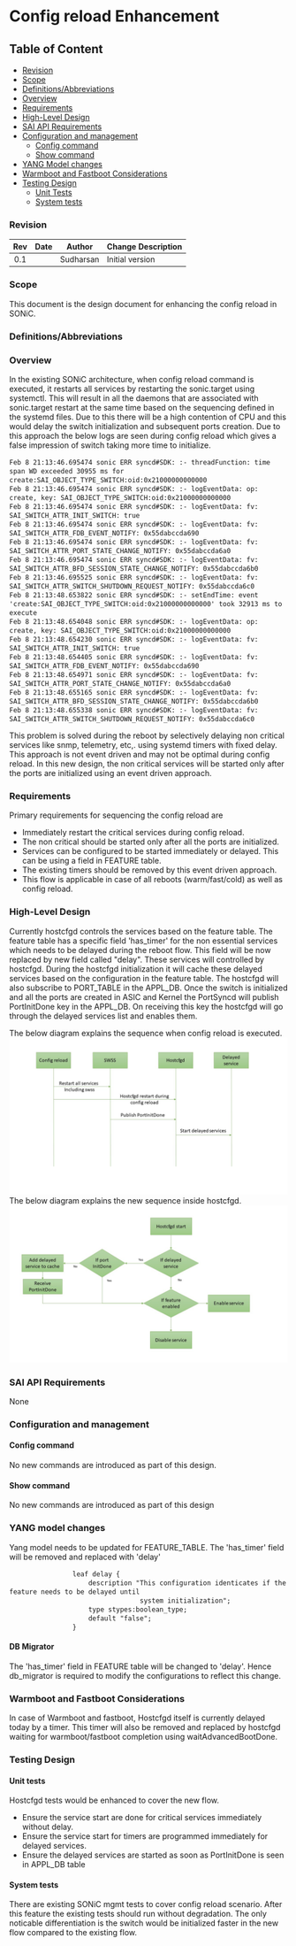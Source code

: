 # Config reload Enhancement #

## Table of Content

- [Revision](#revision)
- [Scope](#scope)
- [Definitions/Abbreviations](#definitionsabbreviations)
- [Overview](#overview)
- [Requirements](#requirements)
- [High-Level Design](#high-level-design)
- [SAI API Requirements](#sai-api-requirements)
- [Configuration and management ](#configuration-and-management)
    - [Config command](#config-command)
    - [Show command](#show-command)
- [YANG Model changes](#yang-model-changes)
- [Warmboot and Fastboot Considerations](#warmboot-and-fastboot-considerations)
- [Testing Design](#testing-design)
    - [Unit Tests](#unit-tests)
    - [System tests](#system-tests)


### Revision

 | Rev |     Date    |       Author        | Change Description                         |
 |:---:|:-----------:|:-------------------:|--------------------------------------------|
 | 0.1 |             |      Sudharsan      | Initial version                            |

### Scope
This document is the design document for enhancing the config reload in SONiC.

### Definitions/Abbreviations
 

### Overview
In the existing SONiC architecture, when config reload command is executed, it restarts all services by restarting the sonic.target using systemctl. This will result in all the daemons that are associated with sonic.target restart at the same time based on the sequencing defined in the systemd files. Due to this there will be a high contention of CPU and this would delay the switch initialization and subsequent ports creation. Due to this approach the below logs are seen during config reload which gives a false impression of switch taking more time to initialize.
```
Feb 8 21:13:46.695474 sonic ERR syncd#SDK: :- threadFunction: time span WD exceeded 30955 ms for create:SAI_OBJECT_TYPE_SWITCH:oid:0x21000000000000
Feb 8 21:13:46.695474 sonic ERR syncd#SDK: :- logEventData: op: create, key: SAI_OBJECT_TYPE_SWITCH:oid:0x21000000000000
Feb 8 21:13:46.695474 sonic ERR syncd#SDK: :- logEventData: fv: SAI_SWITCH_ATTR_INIT_SWITCH: true
Feb 8 21:13:46.695474 sonic ERR syncd#SDK: :- logEventData: fv: SAI_SWITCH_ATTR_FDB_EVENT_NOTIFY: 0x55dabccda690
Feb 8 21:13:46.695474 sonic ERR syncd#SDK: :- logEventData: fv: SAI_SWITCH_ATTR_PORT_STATE_CHANGE_NOTIFY: 0x55dabccda6a0
Feb 8 21:13:46.695474 sonic ERR syncd#SDK: :- logEventData: fv: SAI_SWITCH_ATTR_BFD_SESSION_STATE_CHANGE_NOTIFY: 0x55dabccda6b0
Feb 8 21:13:46.695525 sonic ERR syncd#SDK: :- logEventData: fv: SAI_SWITCH_ATTR_SWITCH_SHUTDOWN_REQUEST_NOTIFY: 0x55dabccda6c0
Feb 8 21:13:48.653822 sonic ERR syncd#SDK: :- setEndTime: event 'create:SAI_OBJECT_TYPE_SWITCH:oid:0x21000000000000' took 32913 ms to execute
Feb 8 21:13:48.654048 sonic ERR syncd#SDK: :- logEventData: op: create, key: SAI_OBJECT_TYPE_SWITCH:oid:0x21000000000000
Feb 8 21:13:48.654230 sonic ERR syncd#SDK: :- logEventData: fv: SAI_SWITCH_ATTR_INIT_SWITCH: true
Feb 8 21:13:48.654405 sonic ERR syncd#SDK: :- logEventData: fv: SAI_SWITCH_ATTR_FDB_EVENT_NOTIFY: 0x55dabccda690
Feb 8 21:13:48.654971 sonic ERR syncd#SDK: :- logEventData: fv: SAI_SWITCH_ATTR_PORT_STATE_CHANGE_NOTIFY: 0x55dabccda6a0
Feb 8 21:13:48.655165 sonic ERR syncd#SDK: :- logEventData: fv: SAI_SWITCH_ATTR_BFD_SESSION_STATE_CHANGE_NOTIFY: 0x55dabccda6b0
Feb 8 21:13:48.655338 sonic ERR syncd#SDK: :- logEventData: fv: SAI_SWITCH_ATTR_SWITCH_SHUTDOWN_REQUEST_NOTIFY: 0x55dabccda6c0
```
This problem is solved during the reboot by selectively delaying non critical services like snmp, telemetry, etc,. using systemd timers with fixed delay. This approach is not event driven and may not be optimal during config reload.
In this new design, the non critical services will be started only after the ports are initialized using an event driven approach.

### Requirements

Primary requirements for sequencing the config reload are
- Immediately restart the critical services during config reload.
- The non critical should be started only after all the ports are initialized.
- Services can be configured to be started immediately or delayed. This can be using a field in FEATURE table.
- The existing timers should be removed by this event driven approach.
- This flow is applicable in case of all reboots (warm/fast/cold) as well as config reload.


### High-Level Design
Currently hostcfgd controls the services based on the feature table. The feature table has a specific field 'has_timer' for the non essential services which needs to be delayed during the reboot flow. This field will be now replaced by new field called "delay". These services will controlled by hostcfgd.
During the hostcfgd initialization it will cache these delayed services based on the configuration in the feature table. The hostcfgd will also subscribe to PORT_TABLE in the APPL_DB. Once the switch is initialized and all the ports are created in ASIC and Kernel the PortSyncd will publish PortInitDone key in the APPL_DB. On receiving this key the hostcfgd will go through the delayed services list and enables them.


The below diagram explains the sequence when config reload is executed. 
![](/images/config_reload/Enhance_config_reload.JPG)
The below diagram explains the new sequence inside hostcfgd.
![](/images/config_reload/Hostcfgd_flow_for_delayed_services.JPG)
### SAI API Requirements
None

### Configuration and management

#### Config command

No new commands are introduced as part of this design.

#### Show command

No new commands are introduced as part of this design
### YANG model changes

Yang model needs to be updated for FEATURE_TABLE. The 'has_timer' field will be removed and replaced with 'delay'

```
                leaf delay {
                    description "This configuration identicates if the feature needs to be delayed until
                                 system initialization";
                    type stypes:boolean_type;
                    default "false";
                }

```
#### DB Migrator

The 'has_timer' field in FEATURE table will be changed to 'delay'. Hence db_migrator is required to modify the configurations to reflect this change.

### Warmboot and Fastboot Considerations

In case of Warmboot and fastboot, Hostcfgd itself is currently delayed today by a timer. This timer will also be removed and replaced by hostcfgd waiting for warmboot/fastboot completion using waitAdvancedBootDone.

### Testing Design

#### Unit tests
Hostcfgd tests would be enhanced to cover the new flow.
- Ensure the service start are done for critical services immediately without delay.
- Ensure the service start for timers are programmed immediately for delayed services.
- Ensure the delayed services are started as soon as PortInitDone is seen in APPL_DB table

#### System tests
There are existing SONiC mgmt tests to cover config reload scenario. After this feature the existing tests should run without degradation. The only noticable differentiation is the switch would be initialized faster in the new flow compared to the existing flow.


